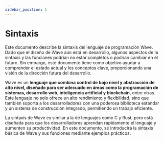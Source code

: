 ```yaml
---
sidebar_position: 1
---
```


# Sintaxis

Este documento describe la sintaxis del lenguaje de programación Wave. Dado que el diseño de Wave aún está en desarrollo, algunos aspectos de la sintaxis y las funciones podrían no estar completos o podrían cambiar en el futuro. Sin embargo, este documento tiene como objetivo ayudar a comprender el estado actual y los conceptos clave, proporcionando una visión de la dirección futura del desarrollo.

Wave es un **lenguaje que combina control de bajo nivel y abstracción de alto nivel, diseñado para ser adecuado en áreas como la programación de sistemas, desarrollo web, inteligencia artificial y blockchain**, entre otras. Este lenguaje no solo ofrece un alto rendimiento y flexibilidad, sino que también soporta a los desarrolladores con una poderosa biblioteca estándar y un sistema de construcción integrado, permitiendo un trabajo eficiente.

La sintaxis de Wave es similar a la de lenguajes como C y Rust, pero está diseñada para que los desarrolladores aprendan rápidamente el lenguaje y aumenten su productividad. En este documento, se introducirá la sintaxis básica de Wave y sus funciones mediante ejemplos prácticos.